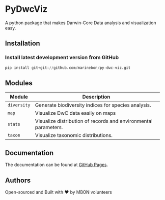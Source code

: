 # PyDwcViz
A python package that makes Darwin-Core Data analysis and visualization easy.

## Installation
### Install latest development version from GitHub
```python
pip install git+git://github.com/marinebon/py-dwc-viz.git
```

## Modules
Module | Description
-------|------------
`diversity`|Generate biodiversity indices for species analysis.
`map`|Visualize DwC data easily on maps
`stats`|Visualize distribution of records and environmental parameters.
`taxon`|Visualize taxonomic distributions.

## Documentation
The documentation can be found at [GitHub Pages](https://marinebon.github.io/py-dwc-viz).

## Authors
Open-sourced and Built with ❤️ by MBON volunteers